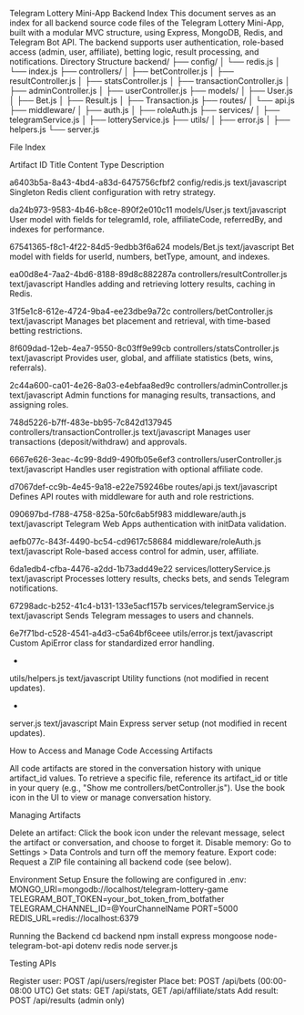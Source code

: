 Telegram Lottery Mini-App Backend Index
This document serves as an index for all backend source code files of the Telegram Lottery Mini-App, built with a modular MVC structure, using Express, MongoDB, Redis, and Telegram Bot API. The backend supports user authentication, role-based access (admin, user, affiliate), betting logic, result processing, and notifications.
Directory Structure
backend/
├── config/
│   └── redis.js
│   └── index.js
├── controllers/
│   ├── betController.js
│   ├── resultController.js
│   ├── statsController.js
│   ├── transactionController.js
│   ├── adminController.js
│   ├── userController.js
├── models/
│   ├── User.js
│   ├── Bet.js
│   ├── Result.js
│   ├── Transaction.js
├── routes/
│   └── api.js
├── middleware/
│   ├── auth.js
│   ├── roleAuth.js
├── services/
│   ├── telegramService.js
│   ├── lotteryService.js
├── utils/
│   ├── error.js
│   ├── helpers.js
└── server.js

File Index



Artifact ID
Title
Content Type
Description



a6403b5a-8a43-4bd4-a83d-6475756cfbf2
config/redis.js
text/javascript
Singleton Redis client configuration with retry strategy.


da24b973-9583-4b46-b8ce-890f2e010c11
models/User.js
text/javascript
User model with fields for telegramId, role, affiliateCode, referredBy, and indexes for performance.


67541365-f8c1-4f22-84d5-9edbb3f6a624
models/Bet.js
text/javascript
Bet model with fields for userId, numbers, betType, amount, and indexes.


ea00d8e4-7aa2-4bd6-8188-89d8c882287a
controllers/resultController.js
text/javascript
Handles adding and retrieving lottery results, caching in Redis.


31f5e1c8-612e-4724-9ba4-ee23dbe9a72c
controllers/betController.js
text/javascript
Manages bet placement and retrieval, with time-based betting restrictions.


8f609dad-12eb-4ea7-9550-8c03ff9e99cb
controllers/statsController.js
text/javascript
Provides user, global, and affiliate statistics (bets, wins, referrals).


2c44a600-ca01-4e26-8a03-e4ebfaa8ed9c
controllers/adminController.js
text/javascript
Admin functions for managing results, transactions, and assigning roles.


748d5226-b7ff-483e-bb95-7c842d137945
controllers/transactionController.js
text/javascript
Manages user transactions (deposit/withdraw) and approvals.


6667e626-3eac-4c99-8dd9-490fb05e6ef3
controllers/userController.js
text/javascript
Handles user registration with optional affiliate code.


d7067def-cc9b-4e45-9a18-e22e759246be
routes/api.js
text/javascript
Defines API routes with middleware for auth and role restrictions.


090697bd-f788-4758-825a-50fc6ab5f983
middleware/auth.js
text/javascript
Telegram Web Apps authentication with initData validation.


aefb077c-843f-4490-bc54-cd9617c58684
middleware/roleAuth.js
text/javascript
Role-based access control for admin, user, affiliate.


6da1edb4-cfba-4476-a2dd-1b73add49e22
services/lotteryService.js
text/javascript
Processes lottery results, checks bets, and sends Telegram notifications.


67298adc-b252-41c4-b131-133e5acf157b
services/telegramService.js
text/javascript
Sends Telegram messages to users and channels.


6e7f71bd-c528-4541-a4d3-c5a64bf6ceee
utils/error.js
text/javascript
Custom ApiError class for standardized error handling.


-
utils/helpers.js
text/javascript
Utility functions (not modified in recent updates).


-
server.js
text/javascript
Main Express server setup (not modified in recent updates).


How to Access and Manage Code
Accessing Artifacts

All code artifacts are stored in the conversation history with unique artifact_id values.
To retrieve a specific file, reference its artifact_id or title in your query (e.g., "Show me controllers/betController.js").
Use the book icon in the UI to view or manage conversation history.

Managing Artifacts

Delete an artifact: Click the book icon under the relevant message, select the artifact or conversation, and choose to forget it.
Disable memory: Go to Settings > Data Controls and turn off the memory feature.
Export code: Request a ZIP file containing all backend code (see below).

Environment Setup
Ensure the following are configured in .env:
MONGO_URI=mongodb://localhost/telegram-lottery-game
TELEGRAM_BOT_TOKEN=your_bot_token_from_botfather
TELEGRAM_CHANNEL_ID=@YourChannelName
PORT=5000
REDIS_URL=redis://localhost:6379

Running the Backend
cd backend
npm install express mongoose node-telegram-bot-api dotenv redis
node server.js

Testing APIs

Register user: POST /api/users/register
Place bet: POST /api/bets (00:00-08:00 UTC)
Get stats: GET /api/stats, GET /api/affiliate/stats
Add result: POST /api/results (admin only)
